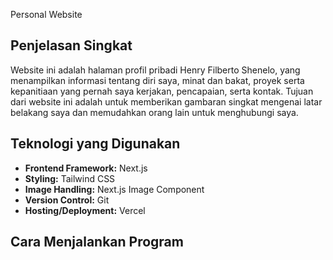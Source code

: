  Personal Website

## Penjelasan Singkat
Website ini adalah halaman profil pribadi Henry Filberto Shenelo, yang menampilkan informasi tentang diri saya, minat dan bakat, proyek serta kepanitiaan yang pernah saya kerjakan, pencapaian, serta kontak. Tujuan dari website ini adalah untuk memberikan gambaran singkat mengenai latar belakang saya dan memudahkan orang lain untuk menghubungi saya.

## Teknologi yang Digunakan
- **Frontend Framework:** Next.js
- **Styling:** Tailwind CSS
- **Image Handling:** Next.js Image Component
- **Version Control:** Git
- **Hosting/Deployment:** Vercel

## Cara Menjalankan Program
